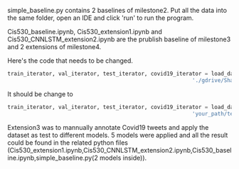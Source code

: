simple_baseline.py contains 2 baselines of milestone2. 
Put all the data into the same folder, open an IDE and click 'run' to run the program.

Cis530_baseline.ipynb, Cis530_extension1.ipynb and Cis530_CNNLSTM_extension2.ipynb are the prublish baseline of milestone3 and
2 extensions of milestone4. 

Here's the code that needs to be changed.
```python
train_iterator, val_iterator, test_iterator, covid19_iterator = load_data('./gdrive/Shared drives/cis530_final_project/MS4/data/train.csv', './gdrive/Shared drives/cis530_final_project/MS4/data/val.csv', 
                                                          './gdrive/Shared drives/cis530_final_project/MS4/data/test.csv','./gdrive/Shared drives/cis530_final_project/MS4/data/covid19.csv')
```
It should be change to 
```python
train_iterator, val_iterator, test_iterator, covid19_iterator = load_data('your_path/train.csv', 'your_path/val.csv', 
                                                          'your_path/test.csv','your_path/covid19.csv')
```


Extension3 was to mannually annotate Covid19 tweets and apply the dataset as test to different models. 
5 models were applied and all the result could be found in the related python files 
(Cis530_extension1.ipynb,Cis530_CNNLSTM_extension2.ipynb,Cis530_baseline.ipynb,simple_baseline.py(2 models inside)).

